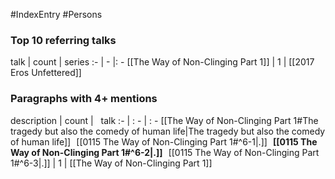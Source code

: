 #IndexEntry #Persons

### Top 10 referring talks
talk | count | series
:- | - |: -
[[The Way of Non-Clinging Part 1]] | 1 | [[2017 Eros Unfettered]]

### Paragraphs with 4+ mentions
description | count | &nbsp;&nbsp;talk
:- | : - | : -
[[The Way of Non-Clinging Part 1#The tragedy but also the comedy of human life\|The tragedy but also the comedy of human life]] &nbsp;&nbsp;[[0115 The Way of Non-Clinging Part 1#^6-1\|.]] &nbsp; **[[0115 The Way of Non-Clinging Part 1#^6-2\|.]]** &nbsp; [[0115 The Way of Non-Clinging Part 1#^6-3\|.]] | 1 | [[The Way of Non-Clinging Part 1]]

